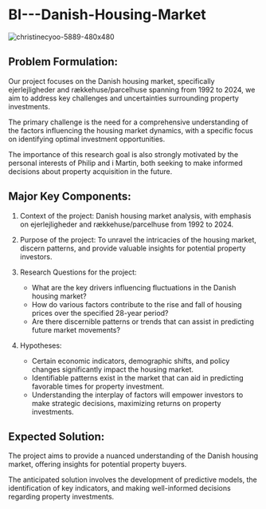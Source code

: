 # BI---Danish-Housing-Market

![christinecyoo-5889-480x480](https://github.com/martinthuren/BI---Danish-Housing-Market/assets/113043583/6a58b771-2e5f-40a8-9bfd-33ae6bdd9f41)

## Problem Formulation:

Our project focuses on the Danish housing market, specifically ejerlejligheder and rækkehuse/parcelhuse spanning from 1992 to 2024, we aim to address key challenges and uncertainties surrounding property investments. 

The primary challenge is the need for a comprehensive understanding of the factors influencing the housing market dynamics, with a specific focus on identifying optimal investment opportunities. 

The importance of this research goal is also strongly motivated by the personal interests of Philip and i Martin, both seeking to make informed decisions about property acquisition in the future.

## Major Key Components:

1. Context of the project: Danish housing market analysis, with emphasis on ejerlejligheder and rækkehuse/parcelhuse from 1992 to 2024.

2. Purpose of the project: To unravel the intricacies of the housing market, discern patterns, and provide valuable insights for potential property investors.

3. Research Questions for the project:
   - What are the key drivers influencing fluctuations in the Danish housing market?
   - How do various factors contribute to the rise and fall of housing prices over the specified 28-year period?
   - Are there discernible patterns or trends that can assist in predicting future market movements?

4. Hypotheses:
   - Certain economic indicators, demographic shifts, and policy changes significantly impact the housing market.
   - Identifiable patterns exist in the market that can aid in predicting favorable times for property investment.
   - Understanding the interplay of factors will empower investors to make strategic decisions, maximizing returns on property investments.

## Expected Solution:

The project aims to provide a nuanced understanding of the Danish housing market, offering insights for potential property buyers. 

The anticipated solution involves the development of predictive models, the identification of key indicators, and making well-informed decisions regarding property investments.
